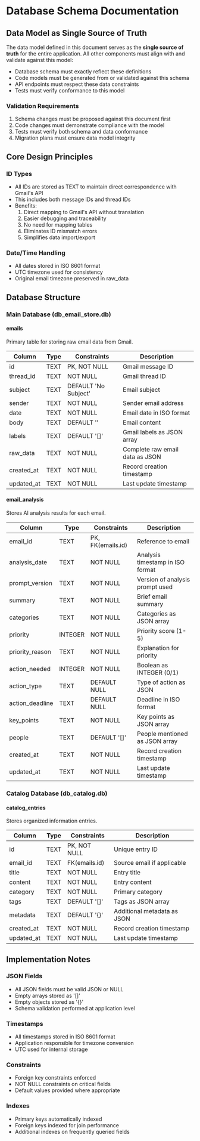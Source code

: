 # Database Schema Documentation

## Data Model as Single Source of Truth

The data model defined in this document serves as the **single source of truth** for the entire application. All other components must align with and validate against this model:

- Database schema must exactly reflect these definitions
- Code models must be generated from or validated against this schema
- API endpoints must respect these data constraints
- Tests must verify conformance to this model

### Validation Requirements
1. Schema changes must be proposed against this document first
2. Code changes must demonstrate compliance with the model
3. Tests must verify both schema and data conformance
4. Migration plans must ensure data model integrity

## Core Design Principles

### ID Types
- All IDs are stored as TEXT to maintain direct correspondence with Gmail's API
- This includes both message IDs and thread IDs
- Benefits:
  1. Direct mapping to Gmail's API without translation
  2. Easier debugging and traceability
  3. No need for mapping tables
  4. Eliminates ID mismatch errors
  5. Simplifies data import/export

### Date/Time Handling
- All dates stored in ISO 8601 format
- UTC timezone used for consistency
- Original email timezone preserved in raw_data

## Database Structure

### Main Database (db_email_store.db)

#### emails
Primary table for storing raw email data from Gmail.

| Column           | Type    | Constraints           | Description                          |
|-----------------|---------|----------------------|--------------------------------------|
| id              | TEXT    | PK, NOT NULL         | Gmail message ID                     |
| thread_id       | TEXT    | NOT NULL             | Gmail thread ID                      |
| subject         | TEXT    | DEFAULT 'No Subject' | Email subject                        |
| sender          | TEXT    | NOT NULL             | Sender email address                 |
| date            | TEXT    | NOT NULL             | Email date in ISO format             |
| body            | TEXT    | DEFAULT ''           | Email content                        |
| labels          | TEXT    | DEFAULT '[]'         | Gmail labels as JSON array           |
| raw_data        | TEXT    | NOT NULL             | Complete raw email data as JSON      |
| created_at      | TEXT    | NOT NULL             | Record creation timestamp            |
| updated_at      | TEXT    | NOT NULL             | Last update timestamp               |

#### email_analysis
Stores AI analysis results for each email.

| Column           | Type    | Constraints           | Description                          |
|-----------------|---------|----------------------|--------------------------------------|
| email_id        | TEXT    | PK, FK(emails.id)    | Reference to email                   |
| analysis_date   | TEXT    | NOT NULL             | Analysis timestamp in ISO format     |
| prompt_version  | TEXT    | NOT NULL             | Version of analysis prompt used      |
| summary         | TEXT    | NOT NULL             | Brief email summary                  |
| categories      | TEXT    | NOT NULL             | Categories as JSON array             |
| priority        | INTEGER | NOT NULL             | Priority score (1-5)                 |
| priority_reason | TEXT    | NOT NULL             | Explanation for priority             |
| action_needed   | INTEGER | NOT NULL             | Boolean as INTEGER (0/1)             |
| action_type     | TEXT    | DEFAULT NULL         | Type of action as JSON               |
| action_deadline | TEXT    | DEFAULT NULL         | Deadline in ISO format               |
| key_points      | TEXT    | NOT NULL             | Key points as JSON array             |
| people          | TEXT    | DEFAULT '[]'         | People mentioned as JSON array       |
| created_at      | TEXT    | NOT NULL             | Record creation timestamp            |
| updated_at      | TEXT    | NOT NULL             | Last update timestamp               |

### Catalog Database (db_catalog.db)

#### catalog_entries
Stores organized information entries.

| Column           | Type    | Constraints           | Description                          |
|-----------------|---------|----------------------|--------------------------------------|
| id              | TEXT    | PK, NOT NULL         | Unique entry ID                      |
| email_id        | TEXT    | FK(emails.id)        | Source email if applicable           |
| title           | TEXT    | NOT NULL             | Entry title                          |
| content         | TEXT    | NOT NULL             | Entry content                        |
| category        | TEXT    | NOT NULL             | Primary category                     |
| tags            | TEXT    | DEFAULT '[]'         | Tags as JSON array                   |
| metadata        | TEXT    | DEFAULT '{}'         | Additional metadata as JSON          |
| created_at      | TEXT    | NOT NULL             | Record creation timestamp            |
| updated_at      | TEXT    | NOT NULL             | Last update timestamp               |

## Implementation Notes

### JSON Fields
- All JSON fields must be valid JSON or NULL
- Empty arrays stored as '[]'
- Empty objects stored as '{}'
- Schema validation performed at application level

### Timestamps
- All timestamps stored in ISO 8601 format
- Application responsible for timezone conversion
- UTC used for internal storage

### Constraints
- Foreign key constraints enforced
- NOT NULL constraints on critical fields
- Default values provided where appropriate

### Indexes
- Primary keys automatically indexed
- Foreign keys indexed for join performance
- Additional indexes on frequently queried fields
